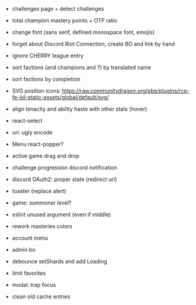 - challenges page + detect challenges
- total champion mastery points + OTP ratio
- change font (sans serif, defined monospace font, emojis)
- forget about Discord Riot Connection, create BO and link by hand
- ignore CHERRY league entry
- sort factions (and champions and ?) by translated name
- sort factions by completion
- SVG position icons: https://raw.communitydragon.org/pbe/plugins/rcp-fe-lol-static-assets/global/default/svg/

- align tenacity and ability haste with other stats (hover)
- react-select
- uri: ugly encode
- Menu react-popper?
- active game drag and drop
- challenge progression discord notification
- discord OAuth2: proper state (redirect url)
- toaster (replace alert)
- game: summoner level?
- eslint unused argument (even if middle)
- rework masteries colors
- account menu
- admin bo
- debounce setShards and add Loading
- limit favorites
- modal: trap focus
- clean old cache entries
